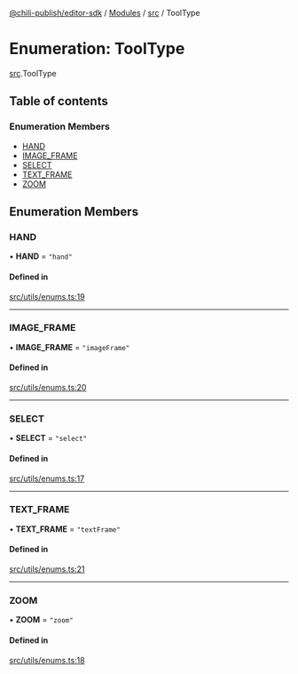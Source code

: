 [@chili-publish/editor-sdk](../README.md) / [Modules](../modules.md) / [src](../modules/src.md) / ToolType

# Enumeration: ToolType

[src](../modules/src.md).ToolType

## Table of contents

### Enumeration Members

- [HAND](src.ToolType.md#hand)
- [IMAGE\_FRAME](src.ToolType.md#image_frame)
- [SELECT](src.ToolType.md#select)
- [TEXT\_FRAME](src.ToolType.md#text_frame)
- [ZOOM](src.ToolType.md#zoom)

## Enumeration Members

### HAND

• **HAND** = ``"hand"``

#### Defined in

[src/utils/enums.ts:19](https://github.com/chili-publish/editor-sdk/blob/bc89ed1/src/utils/enums.ts#L19)

___

### IMAGE\_FRAME

• **IMAGE\_FRAME** = ``"imageFrame"``

#### Defined in

[src/utils/enums.ts:20](https://github.com/chili-publish/editor-sdk/blob/bc89ed1/src/utils/enums.ts#L20)

___

### SELECT

• **SELECT** = ``"select"``

#### Defined in

[src/utils/enums.ts:17](https://github.com/chili-publish/editor-sdk/blob/bc89ed1/src/utils/enums.ts#L17)

___

### TEXT\_FRAME

• **TEXT\_FRAME** = ``"textFrame"``

#### Defined in

[src/utils/enums.ts:21](https://github.com/chili-publish/editor-sdk/blob/bc89ed1/src/utils/enums.ts#L21)

___

### ZOOM

• **ZOOM** = ``"zoom"``

#### Defined in

[src/utils/enums.ts:18](https://github.com/chili-publish/editor-sdk/blob/bc89ed1/src/utils/enums.ts#L18)
